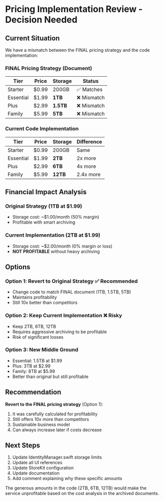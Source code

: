 # Pricing Implementation Review - Decision Needed

## Current Situation

We have a mismatch between the FINAL pricing strategy and the code implementation:

### FINAL Pricing Strategy (Document)
| Tier | Price | Storage | Status |
|------|-------|---------|--------|
| Starter | $0.99 | 200GB | ✅ Matches |
| Essential | $1.99 | **1TB** | ❌ Mismatch |
| Plus | $2.99 | **1.5TB** | ❌ Mismatch |
| Family | $5.99 | **5TB** | ❌ Mismatch |

### Current Code Implementation
| Tier | Price | Storage | Difference |
|------|-------|---------|------------|
| Starter | $0.99 | 200GB | Same |
| Essential | $1.99 | **2TB** | 2x more |
| Plus | $2.99 | **6TB** | 4x more |
| Family | $5.99 | **12TB** | 2.4x more |

## Financial Impact Analysis

### Original Strategy (1TB at $1.99)
- Storage cost: ~$1.00/month (50% margin)
- Profitable with smart archiving

### Current Implementation (2TB at $1.99)
- Storage cost: ~$2.00/month (0% margin or loss)
- **NOT PROFITABLE** without heavy archiving

## Options

### Option 1: Revert to Original Strategy ✅ Recommended
- Change code to match FINAL document (1TB, 1.5TB, 5TB)
- Maintains profitability
- Still 10x better than competitors

### Option 2: Keep Current Implementation ❌ Risky
- Keep 2TB, 6TB, 12TB
- Requires aggressive archiving to be profitable
- Risk of significant losses

### Option 3: New Middle Ground
- Essential: 1.5TB at $1.99
- Plus: 3TB at $2.99
- Family: 8TB at $5.99
- Better than original but still profitable

## Recommendation

**Revert to the FINAL pricing strategy** (Option 1):
1. It was carefully calculated for profitability
2. Still offers 10x more than competitors
3. Sustainable business model
4. Can always increase later if costs decrease

## Next Steps

1. Update IdentityManager.swift storage limits
2. Update all UI references
3. Update StoreKit configuration
4. Update documentation
5. Add comment explaining why these specific amounts

The generous amounts in the code (2TB, 6TB, 12TB) would make the service unprofitable based on the cost analysis in the archived documents.